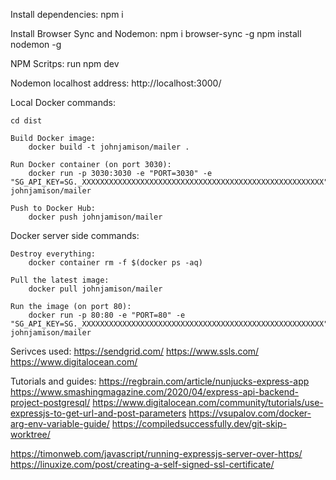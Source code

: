 Install dependencies:
    npm i

Install Browser Sync and Nodemon:
    npm i browser-sync -g
    npm install nodemon -g

NPM Scritps:
    run npm dev

Nodemon localhost address: http://localhost:3000/

Local Docker commands:

    cd dist

    Build Docker image:
        docker build -t johnjamison/mailer .

    Run Docker container (on port 3030):
        docker run -p 3030:3030 -e "PORT=3030" -e "SG_API_KEY=SG._XXXXXXXXXXXXXXXXXXXXXXXXXXXXXXXXXXXXXXXXXXXXXXXXXXXXXX" johnjamison/mailer

    Push to Docker Hub:
        docker push johnjamison/mailer

Docker server side commands:

    Destroy everything:
        docker container rm -f $(docker ps -aq)

    Pull the latest image:
        docker pull johnjamison/mailer

    Run the image (on port 80):
        docker run -p 80:80 -e "PORT=80" -e "SG_API_KEY=SG._XXXXXXXXXXXXXXXXXXXXXXXXXXXXXXXXXXXXXXXXXXXXXXXXXXXXXX" johnjamison/mailer

Serivces used:
https://sendgrid.com/
https://www.ssls.com/
https://www.digitalocean.com/

Tutorials and guides:
https://regbrain.com/article/nunjucks-express-app
https://www.smashingmagazine.com/2020/04/express-api-backend-project-postgresql/
https://www.digitalocean.com/community/tutorials/use-expressjs-to-get-url-and-post-parameters
https://vsupalov.com/docker-arg-env-variable-guide/
https://compiledsuccessfully.dev/git-skip-worktree/

https://timonweb.com/javascript/running-expressjs-server-over-https/
https://linuxize.com/post/creating-a-self-signed-ssl-certificate/